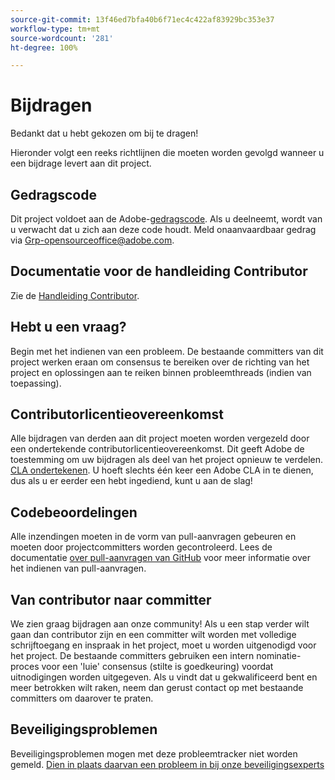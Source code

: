 ```yaml
---
source-git-commit: 13f46ed7bfa40b6f71ec4c422af83929bc353e37
workflow-type: tm+mt
source-wordcount: '281'
ht-degree: 100%

---
```

# Bijdragen

Bedankt dat u hebt gekozen om bij te dragen!

Hieronder volgt een reeks richtlijnen die moeten worden gevolgd wanneer u een bijdrage levert aan dit project.

## Gedragscode

Dit project voldoet aan de Adobe-[gedragscode](code-of-conduct.md). Als u deelneemt,
wordt van u verwacht dat u zich aan deze code houdt. Meld onaanvaardbaar gedrag via
[Grp-opensourceoffice@adobe.com](mailto:Grp-opensourceoffice@adobe.com).

## Documentatie voor de handleiding Contributor

Zie de [Handleiding Contributor](https://experienceleague.adobe.com/docs/contributor/contributor-guide/introduction.html?lang=nl).

## Hebt u een vraag?

Begin met het indienen van een probleem. De bestaande committers van dit project werken eraan om
consensus te bereiken over de richting van het project en oplossingen aan te reiken binnen probleemthreads
(indien van toepassing).

## Contributorlicentieovereenkomst

Alle bijdragen van derden aan dit project moeten worden vergezeld door een ondertekende
contributorlicentieovereenkomst. Dit geeft Adobe de toestemming om uw bijdragen
als deel van het project opnieuw te verdelen. [CLA ondertekenen](http://opensource.adobe.com/cla.html). U 
hoeft slechts één keer een Adobe CLA in te dienen, dus als u er eerder een hebt ingediend,
kunt u aan de slag!

## Codebeoordelingen

Alle inzendingen moeten in de vorm van pull-aanvragen gebeuren en moeten
door projectcommitters worden gecontroleerd. Lees de documentatie [over pull-aanvragen van GitHub](https://help.github.com/articles/about-pull-requests/)
voor meer informatie over het indienen van pull-aanvragen.

<!--
Lastly, please follow the [pull request template](PULL_REQUEST_TEMPLATE.md) when
submitting a pull request!
-->

## Van contributor naar committer

We zien graag bijdragen aan onze community! Als u een stap verder wilt gaan dan contributor zijn
en een committer wilt worden met volledige schrijftoegang en inspraak in het project, moet u
worden uitgenodigd voor het project. De bestaande committers gebruiken een intern nominatie-
proces voor een &#39;luie&#39; consensus (stilte is goedkeuring) voordat uitnodigingen
worden uitgegeven. Als u vindt dat u gekwalificeerd bent en meer betrokken wilt raken,
neem dan gerust contact op met bestaande committers om daarover te praten.

## Beveiligingsproblemen

Beveiligingsproblemen mogen met deze probleemtracker niet worden gemeld. [Dien in plaats daarvan een probleem in bij onze beveiligingsexperts](https://helpx.adobe.com/nl/security/alertus.html)
